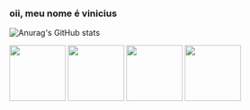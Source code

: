 ### oii, meu nome é vinicius

<div style="display: ;icons">

![Anurag's GitHub stats](https://github-readme-stats.vercel.app/api?username=anuraghazra&show_icons=true&theme=radical)
  
          
</div>


          
<div style="display: inline_block">
  
<img height="100em" src="https://cdn.jsdelivr.net/gh/devicons/devicon/icons/cplusplus/cplusplus-plain.svg"/>
  
<img height="100em" src="https://cdn.jsdelivr.net/gh/devicons/devicon/icons/css3/css3-plain.svg" />
          
<img height="100em"  src="https://cdn.jsdelivr.net/gh/devicons/devicon/icons/html5/html5-plain.svg" />
  
<img height="100em"  src="https://cdn.jsdelivr.net/gh/devicons/devicon/icons/javascript/javascript-plain.svg" />
  
</div>
